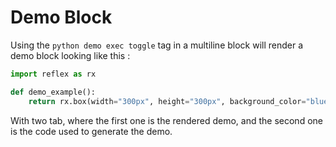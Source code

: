 # Demo Block

Using the `python demo exec toggle` tag in a multiline block will render a demo block looking like this : 

```python demo exec toggle
import reflex as rx

def demo_example():
    return rx.box(width="300px", height="300px", background_color="blue")
```

With two tab, where the first one is the rendered demo, and the second one is the code used to generate the demo. 
